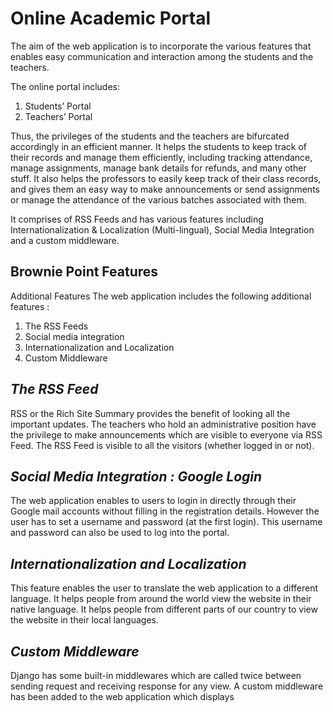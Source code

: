 # Online Academic Portal

The aim of the web application is to incorporate the various features that enables easy
communication and interaction among the students and the teachers.

The online portal includes:
1. Students’ Portal
2. Teachers’ Portal

Thus, the privileges of the students and the teachers are bifurcated accordingly in an efficient
manner. It helps the students to keep track of their records and manage them efficiently, including
tracking attendance, manage assignments, manage bank details for refunds, and many other stuff.
It also helps the professors to easily keep track of their class records, and gives them an easy way to
make announcements or send assignments or manage the attendance of the various batches
associated with them.

It comprises of RSS Feeds and has various features including Internationalization & Localization
(Multi-lingual), Social Media Integration and a custom middleware.

## Brownie Point Features

Additional Features
The web application includes the following additional features :
1. The RSS Feeds
2. Social media integration
3. Internationalization and Localization
4. Custom Middleware

## *The RSS Feed*
RSS or the Rich Site Summary provides the benefit of looking all the important updates. The
teachers who hold an administrative position have the privilege to make announcements which
are visible to everyone via RSS Feed. The RSS Feed is visible to all the visitors (whether logged in
or not).

## *Social Media Integration : Google Login*
The web application enables to users to login in directly through their Google mail accounts
without filling in the registration details.
However the user has to set a username and password (at the first login). This username and
password can also be used to log into the portal.

## *Internationalization and Localization*
This feature enables the user to translate the web application to a different language. It helps
people from around the world view the website in their native language. It helps people from
different parts of our country to view the website in their local languages.

## *Custom Middleware*
Django has some built-in middlewares which are called twice between sending request and
receiving response for any view.
A custom middleware has been added to the web application which displays
